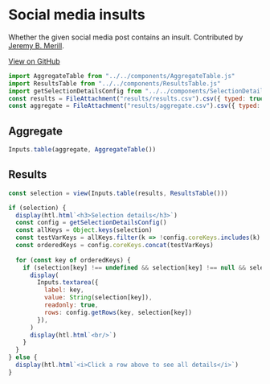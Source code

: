# Social media insults

Whether the given social media post contains an insult. Contributed by [Jeremy B. Merill](https://jeremybmerrill.com/).

[View on GitHub](https://github.com/kevinschaul/llm-evals/tree/main/src/evals/social-media-insults)

```js
import AggregateTable from "../../components/AggregateTable.js"
import ResultsTable from "../../components/ResultsTable.js"
import getSelectionDetailsConfig from "../../components/SelectionDetails.js"
const results = FileAttachment("results/results.csv").csv({ typed: true })
const aggregate = FileAttachment("results/aggregate.csv").csv({ typed: true })
```

## Aggregate

```js
Inputs.table(aggregate, AggregateTable())
```

## Results

```js
const selection = view(Inputs.table(results, ResultsTable()))
```

```js
if (selection) {
  display(htl.html`<h3>Selection details</h3>`)
  const config = getSelectionDetailsConfig()
  const allKeys = Object.keys(selection)
  const testVarKeys = allKeys.filter(k => !config.coreKeys.includes(k) && k !== "prompt")
  const orderedKeys = config.coreKeys.concat(testVarKeys)
  
  for (const key of orderedKeys) {
    if (selection[key] !== undefined && selection[key] !== null && selection[key] !== "") {
      display(
        Inputs.textarea({ 
          label: key, 
          value: String(selection[key]), 
          readonly: true,
          rows: config.getRows(key, selection[key])
        }),
      )
      display(htl.html`<br/>`)
    }
  }
} else {
  display(htl.html`<i>Click a row above to see all details</i>`)
}
```

